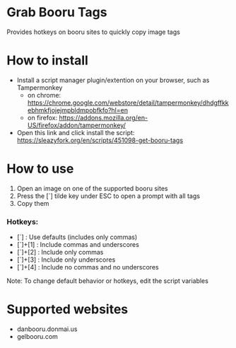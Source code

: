 # Grab Booru Tags
Provides hotkeys on booru sites to quickly copy image tags

# How to install
* Install a script manager plugin/extention on your browser, such as Tampermonkey
    * on chrome: https://chrome.google.com/webstore/detail/tampermonkey/dhdgffkkebhmkfjojejmpbldmpobfkfo?hl=en
    * on firefox: https://addons.mozilla.org/en-US/firefox/addon/tampermonkey/
* Open this link and click install the script: https://sleazyfork.org/en/scripts/451098-get-booru-tags

# How to use
1. Open an image on one of the supported booru sites
2. Press the [`] tilde key under ESC to open a prompt with all tags
3. Copy them

### Hotkeys:
* [`] : Use defaults (includes only commas)
* [`]+[1] : Include commas and underscores
* [`]+[2] : Include only commas
* [`]+[3] : Include only underscores
* [`]+[4] : Include no commas and no underscores

Note: To change default behavior or hotkeys, edit the script variables

# Supported websites
* danbooru.donmai.us
* gelbooru.com
